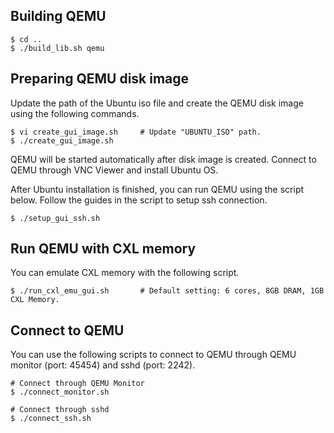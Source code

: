 Building QEMU
-------------

    $ cd ..
    $ ./build_lib.sh qemu


Preparing QEMU disk image
-------------------------

Update the path of the Ubuntu iso file and create the QEMU disk image using the following commands.

    $ vi create_gui_image.sh     # Update "UBUNTU_ISO" path.
    $ ./create_gui_image.sh

QEMU will be started automatically after disk image is created. Connect to QEMU through VNC Viewer and install Ubuntu OS.

After Ubuntu installation is finished, you can run QEMU using the script below. Follow the guides in the script to setup ssh connection.

    $ ./setup_gui_ssh.sh


Run QEMU with CXL memory
------------------------

You can emulate CXL memory with the following script.

    $ ./run_cxl_emu_gui.sh       # Default setting: 6 cores, 8GB DRAM, 1GB CXL Memory. 


Connect to QEMU
---------------

You can use the following scripts to connect to QEMU through QEMU monitor (port: 45454) and sshd (port: 2242).

    # Connect through QEMU Monitor
    $ ./connect_monitor.sh

    # Connect through sshd
    $ ./connect_ssh.sh
